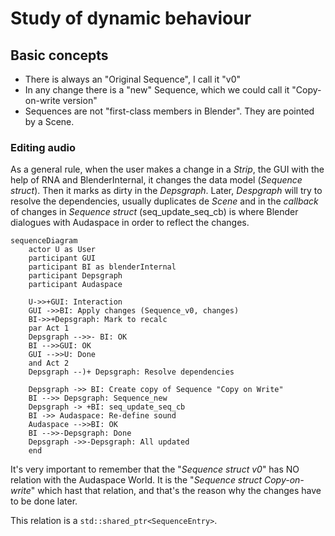 # Study of dynamic behaviour

## Basic concepts

 * There is always an "Original Sequence", I call it "v0"
 * In any change there is a "new" Sequence, which we could call it
   "Copy-on-write version"
 * Sequences are not "first-class members in Blender". They are pointed by a
   Scene.
### Editing audio

As a general rule, when the user makes a change in a *Strip*, the GUI with the
help of RNA and BlenderInternal, it changes the data model (*Sequence struct*).
Then it marks as dirty in the *Depsgraph*.
Later, *Despgraph* will try to resolve the dependencies, usually duplicates de
*Scene* and in the *callback* of changes in *Sequence struct*
(seq_update_seq_cb) is where Blender dialogues with Audaspace in order to
reflect the changes.

```mermaid
sequenceDiagram
    actor U as User
    participant GUI
    participant BI as blenderInternal
    participant Depsgraph
    participant Audaspace

    U->>+GUI: Interaction
    GUI ->>BI: Apply changes (Sequence_v0, changes)
    BI->>+Depsgraph: Mark to recalc
    par Act 1
    Depsgraph -->>- BI: OK
    BI -->>GUI: OK
    GUI -->>U: Done
    and Act 2
    Depsgraph --)+ Depsgraph: Resolve dependencies

    Depsgraph ->> BI: Create copy of Sequence "Copy on Write"
    BI -->> Depsgraph: Sequence_new
    Depsgraph -> +BI: seq_update_seq_cb
    BI ->> Audaspace: Re-define sound
    Audaspace -->>BI: OK
    BI -->>-Depsgraph: Done
    Depsgraph ->>-Depsgraph: All updated
    end
```

It's very important to remember that the "*Sequence struct v0*" has NO relation
with the Audaspace World. It is the "*Sequence struct Copy-on-write*" which hast
that relation, and that's the reason why the changes have to be done later.

This relation is a `std::shared_ptr<SequenceEntry>`.
